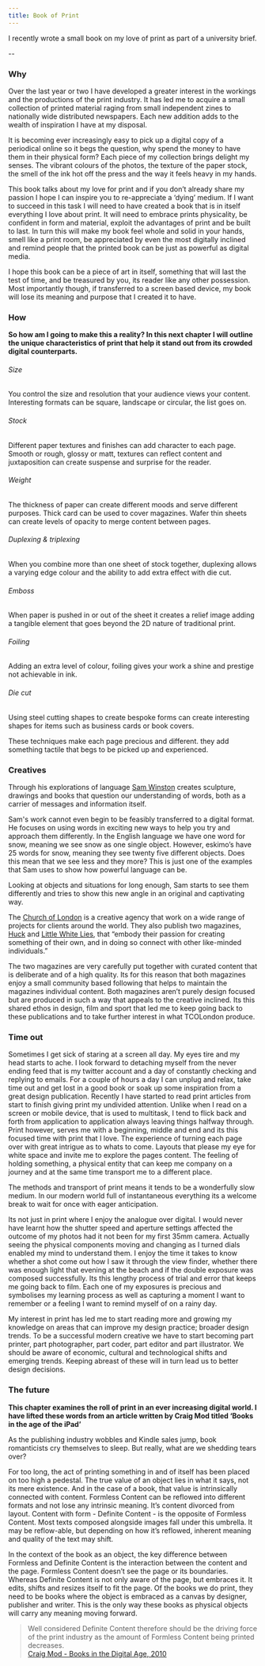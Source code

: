 ```yaml
---
title: Book of Print
---
```

I recently wrote a small book on my love of print as part of a university brief.

--

### Why

Over the last year or two I have developed a greater interest in the workings and the productions of the print industry. It has led me to acquire a small collection of printed material raging from small independent zines to nationally wide distributed newspapers. Each new addition adds to the wealth of inspiration I have at my disposal.

It is becoming ever increasingly easy to pick up a digital copy of a periodical online so it begs the question, why spend the money to have them in their physical form? Each piece of my collection brings delight my senses. The vibrant colours of the photos, the texture of the paper stock, the smell of the ink hot off the press and the way it feels heavy in my hands.

This book talks about my love for print and if you don’t already share my passion I hope I can inspire you to re-appreciate a ‘dying’ medium. If I want to succeed in this task I will need to have created a book that is in itself everything I love about print. It will need to embrace prints physicality, be confident in form and material, exploit the advantages of print and be built to last. In turn this will make my book feel whole and solid in your hands, smell like a print room, be appreciated by even the most digitally inclined and remind people that the printed book can be just as powerful as digital media.

I hope this book can be a piece of art in itself, something that will last the test of time, and be treasured by you, its reader like any other possession. Most importantly though, if transferred to a screen based device, my book will lose its meaning and purpose that I created it to have.

### How
**So how am I going to make this a reality? In this next chapter I will outline the unique characteristics of print that help it stand out from its crowded digital counterparts.**

###### Size
You control the size and resolution that your audience views your content. Interesting formats can be square, landscape or circular, the list goes on.

###### Stock
Different paper textures and finishes can add character to each page. Smooth or rough, glossy or matt, textures can reflect content and juxtaposition can create suspense and surprise for the reader.

###### Weight
The thickness of paper can create different moods and serve different purposes. Thick card can be used to cover magazines. Wafer thin sheets can create levels of opacity to merge content between pages.


###### Duplexing & triplexing
When you combine more than one sheet of stock together, duplexing allows a varying edge colour and the ability to add extra effect with die cut.

###### Emboss
When paper is pushed in or out of the sheet it creates a relief image adding a tangible element that goes beyond the 2D nature of traditional print.

###### Foiling
Adding an extra level of colour, foiling gives your work a shine and prestige not achievable in ink.

###### Die cut
Using steel cutting shapes to create bespoke forms can create interesting shapes for items such as business cards or book covers.

These techniques make each page precious and different. they add something tactile that begs to be picked up and experienced.


### Creatives

Through his explorations of language [Sam Winston](http://www.samwinston.com/) creates sculpture, drawings and books that question our understanding of words, both as a carrier of messages and information itself.

Sam's work cannot even begin to be feasibly transferred to a digital format. He focuses on using words in exciting new ways to help you try and approach them differently. In the English language we have one word for snow, meaning we see snow as one single object. However, eskimo’s have 25 words for snow, meaning they see twenty five different objects. Does this mean that we see less and they more? This is just one of the examples that Sam uses to show how powerful language can be.

Looking at objects and situations for long enough, Sam starts to see them differently and tries to show this new angle in an original and captivating way.

The [Church of London](http://tcolondon.com/) is a creative agency that work on a wide range of projects for clients around the world. They also publish two magazines, [Huck](http://www.huckmagazine.com/) and [Little White Lies](http://www.littlewhitelies.co.uk/), that “embody their passion for creating something of their own, and in doing so connect with other like-minded individuals.”

The two magazines are very carefully put together with curated content that is deliberate and of a high quality. Its for this reason that both magazines enjoy a small community based following that helps to maintain the magazines individual content. Both magazines aren’t purely design focused but are produced in such a way that appeals to the creative inclined. Its this shared ethos in design, film and sport that led me to keep going back to these publications and to take further interest in what TCOLondon produce.


### Time out

Sometimes I get sick of staring at a screen all day. My eyes tire and my head starts to ache. I look forward to detaching myself from the never ending feed that is my twitter account and a day of constantly checking and replying to emails. For a couple of hours a day I can unplug and relax, take time out and get lost in a good book or soak up some inspiration from a great design publication. Recently I have started to read print articles from start to finish giving print my undivided attention. Unlike when I read on a screen or mobile device, that is used to multitask, I tend to flick back and forth from application to application always leaving things halfway through. Print however, serves me with a beginning, middle and end and its this focused time with print that I love. The experience of turning each page over with great intrigue as to whats to come. Layouts that please my eye for white space and invite me to explore the pages content. The feeling of holding something, a physical entity that can keep me company on a journey and at the same time transport me to a different place.

The methods and transport of print means it tends to be a wonderfully slow medium. In our modern world full of instantaneous everything its a welcome break to wait for once with eager anticipation.

Its not just in print where I enjoy the analogue over digital. I would never have learnt how the shutter speed and aperture settings affected the outcome of my photos had it not been for my first 35mm camera. Actually seeing the physical components moving and changing as I turned dials enabled my mind to understand them. I enjoy the time it takes to know whether a shot come out how I saw it through the view finder, whether there was enough light that evening at the beach and if the double exposure was composed successfully. Its this lengthy process of trial and error that keeps me going back to film. Each one of my exposures is precious and symbolises my learning process as well as capturing a moment I want to remember or a feeling I want to remind myself of on a rainy day.

My interest in print has led me to start reading more and growing my knowledge on areas that can improve my design practice; broader design trends. To be a successful modern creative we have to start becoming part printer, part photographer, part coder, part editor and part illustrator. We should be aware of economic, cultural and technological shifts and emerging trends. Keeping abreast of these will in turn lead us to better design decisions.


### The future

**This chapter examines the roll of print in an ever increasing digital world. I have lifted these words from an article written by Craig Mod titled ‘Books in the age of the iPad’**

As the publishing industry wobbles and Kindle sales jump, book romanticists cry themselves to sleep. But really, what are we shedding tears over?  

For too long, the act of printing something in and of itself has been placed on too high a pedestal. The true value of an object lies in what it says, not its mere existence. And in the case of a book, that value is intrinsically connected with content. Formless Content can be reflowed into different formats and not lose any intrinsic meaning. It’s content divorced from layout. Content with form - Definite Content - is the opposite of Formless Content. Most texts composed alongside images fall under this umbrella. It may be reflow-able, but depending on how it’s reflowed, inherent meaning and quality of the text may shift.

In the context of the book as an object, the key difference between Formless and Definite Content is the interaction between the content and the page. Formless Content doesn’t see the page or its boundaries. Whereas Definite Content is not only aware of the page, but embraces it. It edits, shifts and resizes itself to fit the page. Of the books we do print, they need to be books where the object is embraced as a canvas by designer, publisher and writer. This is the only way these books as physical objects will carry any meaning moving forward.

> Well considered Definite Content therefore should be the driving force of the print industry as the amount of Formless Content being printed decreases.  
[Craig Mod - Books in the Digital Age, 2010](http://cl.ly/FjkE)

